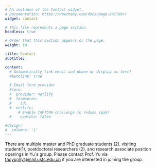 ```yaml
---
# An instance of the Contact widget.
# Documentation: https://wowchemy.com/docs/page-builder/
widget: contact

# This file represents a page section.
headless: true

# Order that this section appears on the page.
weight: 10

title: Contact
subtitle:

content:
  # Automatically link email and phone or display as text?
  #autolink: true
  
  # Email form provider
  #form:
  #  provider: netlify
  #  formspree:
  #    id:
  #  netlify:
      # Enable CAPTCHA challenge to reduce spam?
  #    captcha: false

#design:
#  columns: '1'
---
```


There are multiple master and PhD graduate students (2), visiting student(1), postdoctoral researchers (2), and research associate position openings in Yu`s group. Please contact Prof. Yu via taoyuphy@mail.ustc.edu.cn if you are interested in joining the group.
